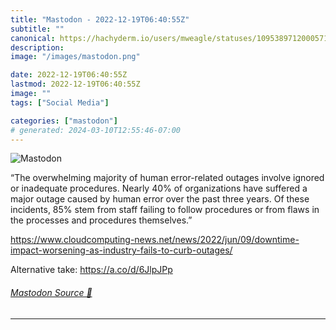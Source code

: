 ```yaml
---
title: "Mastodon - 2022-12-19T06:40:55Z"
subtitle: ""
canonical: https://hachyderm.io/users/mweagle/statuses/109538971200057106
description:
image: "/images/mastodon.png"

date: 2022-12-19T06:40:55Z
lastmod: 2022-12-19T06:40:55Z
image: ""
tags: ["Social Media"]

categories: ["mastodon"]
# generated: 2024-03-10T12:55:46-07:00
---
```

![Mastodon](/images/mastodon.png)

<p>“The overwhelming majority of human error-related outages involve ignored or inadequate procedures. Nearly 40% of organizations have suffered a major outage caused by human error over the past three years. Of these incidents, 85% stem from staff failing to follow procedures or from flaws in the processes and procedures themselves.”</p><p><a href="https://www.cloudcomputing-news.net/news/2022/jun/09/downtime-impact-worsening-as-industry-fails-to-curb-outages/" target="_blank" rel="nofollow noopener noreferrer" translate="no"><span class="invisible">https://www.</span><span class="ellipsis">cloudcomputing-news.net/news/2</span><span class="invisible">022/jun/09/downtime-impact-worsening-as-industry-fails-to-curb-outages/</span></a></p><p>Alternative take: <a href="https://a.co/d/6JlpJPp" target="_blank" rel="nofollow noopener noreferrer" translate="no"><span class="invisible">https://</span><span class="">a.co/d/6JlpJPp</span><span class="invisible"></span></a></p>


###### [Mastodon Source 🐘](https://hachyderm.io/@mweagle/109538971200057106)

___
